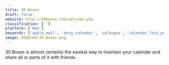 ```yaml
---
title: 30 Boxes
draft: false 
website: http://30boxes.com/welcome.php
classification: ['']
platform: ['Web']
keywords: ['apple_mail', 'borg_calendar', 'calengoo', 'calendar_lock_pea', 'cozi', 'dakboard', 'desktop_calendar', 'etar', 'fcorp_my_calendar', 'gminder', 'google_calendar', 'lightning_calendar', 'outlook', 'rainlendar', 'simple_calendar', 'squarehub', 'timetune', 'uks_kalender', 'vueminder_calendar', 'acalendar']
image: 2020/04/30-Boxes.png
---
```

30 Boxes is almost certainly the easiest way to maintain your calendar and share
all or parts of it with friends.